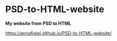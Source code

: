 # PSD-to-HTML-website

**My website from PSD to HTML**

https://annafigiel.github.io/PSD-to-HTML-website/
